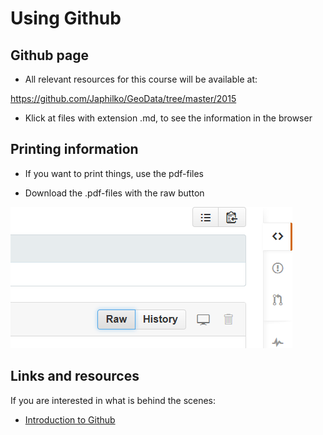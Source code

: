 Using Github
============

Github page
-----------

-   All relevant resources for this course will be available at:

<https://github.com/Japhilko/GeoData/tree/master/2015>

-   Klick at files with extension .md, to see the information in the
    browser

Printing information
--------------------

-   If you want to print things, use the pdf-files

-   Download the .pdf-files with the raw button

![pic](https://raw.githubusercontent.com/Japhilko/GeoData/master/data/figure/GithubDownload.bmp)

Links and resources
-------------------

If you are interested in what is behind the scenes:

-   [Introduction to
    Github](http://readwrite.com/2013/09/30/understanding-github-a-journey-for-beginners-part-1)
